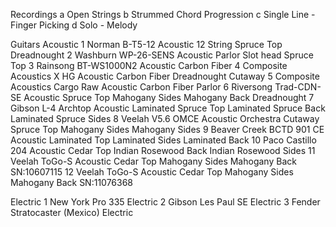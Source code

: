Recordings
	a	Open Strings
	b	Strummed Chord Progression
	c	Single Line - Finger Picking
	d	Solo - Melody

Guitars
Acoustic 
	1	Norman	B-T5-12
		Acoustic	12 String	Spruce Top	Dreadnought
	2	Washburn	WP-26-SENS
		Acoustic	Parlor	Slot head	Spruce Top
	3	Rainsong	BT-WS1000N2
		Acoustic	Carbon Fiber
	4	Composite Acoustics	X HG
		Acoustic	Carbon Fiber	Dreadnought 	Cutaway
	5	Composite Acoustics	Cargo Raw
		Acoustic	Carbon Fiber	Parlor
	6	Riversong	Trad-CDN-SE
		Acoustic	Spruce Top	Mahogany Sides	Mahogany Back	Dreadnought
	7	Gibson	L-4 Archtop
		Acoustic	Laminated Spruce Top	Laminated Spruce Back	Laminated Spruce Sides
	8	Veelah	V5.6 OMCE
		Acoustic	Orchestra	Cutaway	Spruce Top	Mahogany Sides	Mahogany Sides
	9	Beaver Creek	BCTD 901 CE
		Acoustic	Laminated Top	Laminated Sides	Laminated Back
	10	Paco Castillo	204
		Acoustic	Cedar Top	Indian Rosewood Back	Indian Rosewood Sides
	11	Veelah ToGo-S
		Acoustic	Cedar Top	Mahogany Sides	Mahogany Back	SN:10607115
	12	Veelah	ToGo-S
		Acoustic	Cedar Top	Mahogany Sides	Mahogany Back	SN:11076368

Electric
	1	New York Pro	335
		Electric
	2	Gibson	Les Paul SE
		Electric
	3	Fender Stratocaster (Mexico)
		Electric